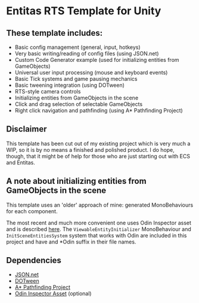# Entitas RTS Template for Unity
## These template includes:
- Basic config management (general, input, hotkeys)
- Very basic writing/reading of config files (using JSON.net)
- Custom Code Generator example (used for initializing entities from GameObjects)
- Universal user input processing (mouse and keyboard events)
- Basic Tick systems and game pausing mechanics
- Basic tweening integration (using DOTween)
- RTS-style camera controls
- Initializing entities from GameObjects in the scene
- Click and drag selection of selectable GameObjects
- Right click navigation and pathfinding (using A* Pathfinding Project)

## Disclaimer 
This template has been cut out of my existing project which is very much a WIP, so it is by no means a finished and polished product. I do hope, though, that it might be of help for those who are just starting out with ECS and Entitas.

## A note about initializing entities from GameObjects in the scene
This template uses an 'older' approach of mine: generated MonoBehaviours for each component.

The most recent and much more convenient one uses Odin Inspector asset and is described [here](https://github.com/sschmid/Entitas-CSharp/issues/515). 
The ```ViewableEntityInitializer``` MonoBehaviour and ```InitSceneEntitiesSystem``` system that works with Odin are included in this project and have and \*Odin suffix in their file names.

## Dependencies
- [JSON.net](https://www.newtonsoft.com/json)
- [DOTween](http://dotween.demigiant.com/)
- [A* Pathfinding Project](https://arongranberg.com/astar/)
- [Odin Inspector Asset](https://www.assetstore.unity3d.com/en/#!/content/89041) (optional)
